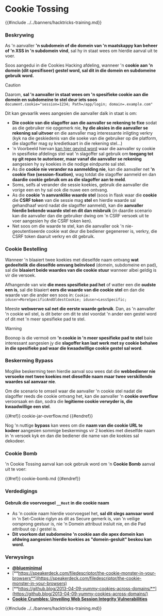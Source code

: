 # Cookie Tossing

{{#include ../../banners/hacktricks-training.md}}

### Beskrywing

As 'n aanvaller **'n subdomein of die domein van 'n maatskappy kan beheer of 'n XSS in 'n subdomein vind**, sal hy in staat wees om hierdie aanval uit te voer.

Soos aangedui in die Cookies Hacking afdeling, wanneer 'n **cookie aan 'n domein (dit spesifiseer) gestel word, sal dit in die domein en subdomeine gebruik word.**

> [!CAUTION]
> Daarom, **sal 'n aanvaller in staat wees om 'n spesifieke cookie aan die domein en subdomeine te stel deur iets soos** `document.cookie="session=1234; Path=/app/login; domain=.example.com"`

Dit kan gevaarlik wees aangesien die aanvaller dalk in staat is om:

- **Die cookie van die slagoffer aan die aanvaller se rekening te fixe** sodat as die gebruiker nie opgemerk nie, **hy die aksies in die aanvaller se rekening sal uitvoer** en die aanvaller mag interessante inligting verkry (kyk na die geskiedenis van die soeke van die gebruiker op die platform, die slagoffer mag sy kredietkaart in die rekening stel...)
- 'n Voorbeeld hiervan [kan hier gevind word](https://snyk.io/articles/hijacking-oauth-flows-via-cookie-tossing/) waar die aanvaller sy cookie in spesifieke afdelings stel wat 'n slagoffer sal gebruik om **toegang tot sy git repos te autoriseer, maar vanaf die aanvaller se rekening** aangesien hy sy koekies in die nodige eindpunte sal stel.
- As die **cookie nie verander na aanmelding nie**, kan die aanvaller net **'n cookie fixe (session-fixation)**, wag totdat die slagoffer aanmeld en dan **daardie cookie gebruik om as die slagoffer aan te meld**.
- Soms, selfs al verander die sessie koekies, gebruik die aanvaller die vorige een en hy sal ook die nuwe een ontvang.
- As die **cookie 'n aanvanklike waarde stel** (soos in flask waar die **cookie** die **CSRF token** van die sessie mag **stel** en hierdie waarde sal gehandhaaf word nadat die slagoffer aanmeld), kan die **aanvaller hierdie bekende waarde stel en dit dan misbruik** (in daardie scenario kan die aanvaller dan die gebruiker dwing om 'n CSRF versoek uit te voer aangesien hy die CSRF token ken).
- Net soos om die waarde te stel, kan die aanvaller ook 'n nie-geoutentiseerde cookie wat deur die bediener gegenereer is, verkry, die CSRF token daaruit verkry en dit gebruik.

### Cookie Bestelling

Wanneer 'n blaaiert twee koekies met dieselfde naam ontvang **wat gedeeltelik die dieselfde omvang beïnvloed** (domein, subdomeine en pad), sal die **blaaiert beide waardes van die cookie stuur** wanneer albei geldig is vir die versoek.

Afhangende van wie **die mees spesifieke pad het** of watter een die **oudste een is**, sal die blaaiert **eers die waarde van die cookie stel** en dan die waarde van die ander een soos in: `Cookie: iduser=MoreSpecificAndOldestCookie; iduser=LessSpecific;`

Meeste **webwerwe sal net die eerste waarde gebruik**. Dan, as 'n aanvaller 'n cookie wil stel, is dit beter om dit te stel voordat 'n ander een gestel word of dit met 'n meer spesifieke pad te stel.

> [!WARNING]
> Boonop is die vermoë om **'n cookie in 'n meer spesifieke pad te stel** baie interessant aangesien jy die **slagoffer kan laat werk met sy cookie behalwe in die spesifieke pad waar die kwaadwillige cookie gestel sal word**.

### Beskerming Bypass

Moglike beskerming teen hierdie aanval sou wees dat die **webbediener nie versoeke met twee koekies met dieselfde naam maar twee verskillende waardes sal aanvaar nie**.

Om die scenario te omseil waar die aanvaller 'n cookie stel nadat die slagoffer reeds die cookie ontvang het, kan die aanvaller 'n **cookie overflow** veroorsaak en dan, sodra die **legitieme cookie verwyder is, die kwaadwillige een stel**.

{{#ref}}
cookie-jar-overflow.md
{{#endref}}

Nog 'n nuttige **bypass** kan wees om die **naam van die cookie URL te kodeer** aangesien sommige beskermings vir 2 koekies met dieselfde naam in 'n versoek kyk en dan die bediener die name van die koekies sal dekodeer.

### Cookie Bomb

'n Cookie Tossing aanval kan ook gebruik word om 'n **Cookie Bomb** aanval uit te voer:

{{#ref}}
cookie-bomb.md
{{#endref}}

### Verdedigings

#### **Gebruik die voorvoegsel `__Host` in die cookie naam**

- As 'n cookie naam hierdie voorvoegsel het, **sal dit slegs aanvaar word** in 'n Set-Cookie riglyn as dit as Secure gemerk is, van 'n veilige oorsprong gestuur is, nie 'n Domein attribuut insluit nie, en die Pad attribuut op / gestel is.
- **Dit voorkom dat subdomeine 'n cookie aan die apex domein kan afdwing aangesien hierdie koekies as "domein-gesluit" beskou kan word.**

### Verwysings

- [**@blueminimal**](https://twitter.com/blueminimal)
- [**https://speakerdeck.com/filedescriptor/the-cookie-monster-in-your-browsers**](https://speakerdeck.com/filedescriptor/the-cookie-monster-in-your-browsers)
- [**https://github.blog/2013-04-09-yummy-cookies-across-domains/**](https://github.blog/2013-04-09-yummy-cookies-across-domains/)
- [**Cookie Crumbles: Unveiling Web Session Integrity Vulnerabilities**](https://www.youtube.com/watch?v=F_wAzF4a7Xg)

{{#include ../../banners/hacktricks-training.md}}
